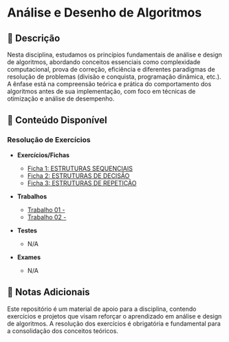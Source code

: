 # Análise e Desenho de Algoritmos

## 📘 Descrição

Nesta disciplina, estudamos os princípios fundamentais de análise e design de algoritmos, abordando conceitos essenciais como complexidade computacional, prova de correção, eficiência e diferentes paradigmas de resolução de problemas (divisão e conquista, programação dinâmica, etc.). A ênfase está na compreensão teórica e prática do comportamento dos algoritmos antes de sua implementação, com foco em técnicas de otimização e análise de desempenho.

## 📂 Conteúdo Disponível

### Resolução de Exercícios

- **Exercícios/Fichas**
  - [Ficha 1: ESTRUTURAS SEQUENCIAIS](#)
  - [Ficha 2: ESTRUTURAS DE DECISÃO](#)
  - [Ficha 3: ESTRUTURAS DE REPETIÇÃO](#)

- **Trabalhos**
  - [Trabalho 01 - ](#)
  - [Trabalho 02 - ](#)

- **Testes**
  - N/A

- **Exames**
  - N/A

## 📝 Notas Adicionais

Este repositório é um material de apoio para a disciplina, contendo exercícios e projetos que visam reforçar o aprendizado em análise e design de algoritmos. A resolução dos exercícios é obrigatória e fundamental para a consolidação dos conceitos teóricos.
